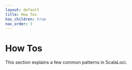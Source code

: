 ```yaml
---
layout: default
title: How Tos
has_children: true
nav_order: 3
---
```

# How Tos
This section explains a few common patterns in ScalaLoci.